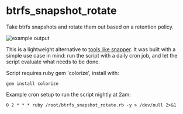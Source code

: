 # btrfs_snapshot_rotate
Take btrfs snapshots and rotate them out based on a retention policy.

![example output](http://markmcb.com/wp-content/uploads/2015/08/btrfs_rotate.png)

This is a lightweight alternative to [tools like snapper](http://snapper.io/). It was built with a simple use case in mind: run the script with a daily cron job, and let the script evaluate what needs to be done.

Script requires ruby gem 'colorize', install with:

``gem install colorize``

Example cron setup to run the script nightly at 2am:

``0 2 * * * ruby /root/btrfs_snapshot_rotate.rb -y > /dev/null 2>&1``
